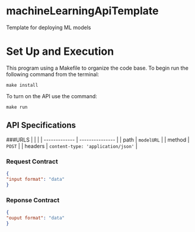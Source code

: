 # machineLearningApiTemplate
Template for deploying ML models

# Set Up and Execution
This program using a Makefile to organize the code base.
To begin run the following command from the terminal:

`make install`

To turn on the API use the command:

`make run`

## API Specifications
###URLS
|   		|   									|
| ------------- | ---------------							|
| path		| `modelURL`								|
| method 	| `POST` 								|
| headers 	| `content-type: 'application/json'` 					|

### Request Contract
```json
{
"input format": "data"
}
```
### Reponse Contract
```json
{
"ouput format": "data"
}
```